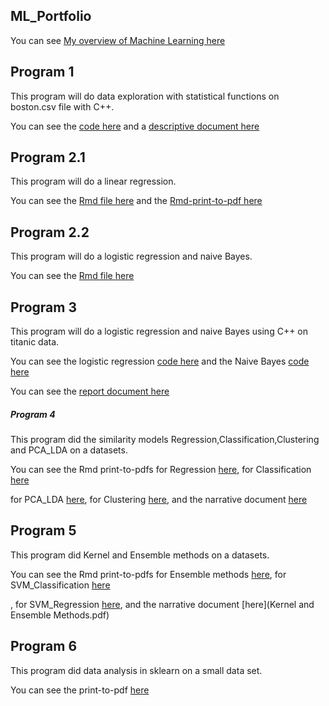 ## ML_Portfolio
 You can see [My overview of Machine Learning here](ML_Overview.pdf) 


## Program 1

This program will do data exploration with statistical  functions on boston.csv file with C++.

You can see the [code here](Program_1.cpp) and a [descriptive document here](boston_document.pdf)


## Program 2.1

This program will do a linear regression.

You can see the [Rmd file here](regression.Rmd) and the [Rmd-print-to-pdf here](regression.pdf)


## Program 2.2

This program will do a logistic regression and naive Bayes.

You can see the [Rmd file here](Classification.Rmd)

## Program 3

This program will do a logistic regression and naive Bayes using C++ on titanic data.

You can see the logistic regression [code here](LogisticRegression.cpp) and the Naive Bayes [code here](NaiveBayes.cpp)

You can see the [report document here](Report.pdf)

##### Program 4

This program did the similarity models Regression,Classification,Clustering and PCA_LDA on a datasets.

You can see the Rmd print-to-pdfs for Regression [here](RegressionNotebook.pdf), for Classification [here](ClassificationNotebook.pdf)

for PCA_LDA [here](PCA_LDA.pdf), for Clustering [here](ClusteringNotebook.pdf), and the narrative document [here](Searching_For_Similarity.pdf)

## Program 5

This program did Kernel and Ensemble methods on a datasets.

You can see the Rmd print-to-pdfs for Ensemble methods [here](ensemble_methods.pdf), for SVM_Classification [here](SVM_Classification.Rmd)

, for SVM_Regression [here](SVM_Regression.Rmd), and the narrative document [here](Kernel and Ensemble Methods.pdf)

## Program 6

This program did data analysis in sklearn on a small data set.

You can see the print-to-pdf [here](MLwithSklearn.pdf)
